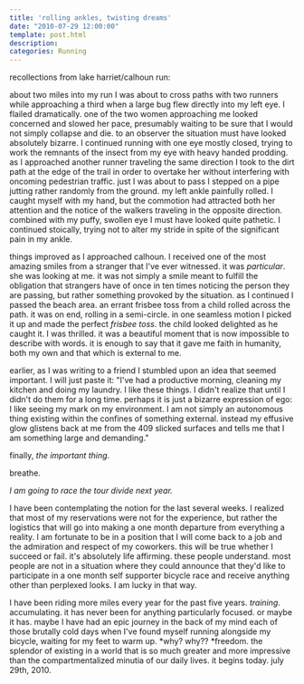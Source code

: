 ```yaml
---
title: 'rolling ankles, twisting dreams'
date: "2010-07-29 12:00:00"
template: post.html
description: 
categories: Running
---
```


recollections from lake harriet/calhoun run:  
  
about two miles into my run I was about to cross paths with two runners while approaching a third when a large bug flew directly into my left eye. I flailed dramatically. one of the two women approaching me looked concerned and slowed her pace, presumably waiting to be sure that I would not simply collapse and die. to an observer the situation must have looked absolutely bizarre. I continued running with one eye mostly closed, trying to work the remnants of the insect from my eye with heavy handed prodding. as I approached another runner traveling the same direction I took to the dirt path at the edge of the trail in order to overtake her without interfering with oncoming pedestrian traffic. just I was about to pass I stepped on a pipe jutting rather randomly from the ground. my left ankle painfully rolled. I caught myself with my hand, but the commotion had attracted both her attention and the notice of the walkers traveling in the opposite direction. combined with my puffy, swollen eye I must have looked quite pathetic. I continued stoically, trying not to alter my stride in spite of the significant pain in my ankle.  
  
things improved as I approached calhoun. I received one of the most amazing smiles from a stranger that I've ever witnessed. it was *particular*. she was looking at me. it was not simply a smile meant to fulfill the obligation that strangers have of once in ten times noticing the person they are passing, but rather something provoked by the situation. as I continued I passed the beach area. an errant frisbee toss from a child rolled across the path. it was on end, rolling in a semi-circle. in one seamless motion I picked it up and made the perfect *frisbee toss*. the child looked delighted as he caught it. I was thrilled. it was a beautiful moment that is now impossible to describe with words. it is enough to say that it gave me faith in humanity, both my own and that which is external to me.  
  
earlier, as I was writing to a friend I stumbled upon an idea that seemed important. I will just paste it: "I've had a productive morning, cleaning my kitchen and doing my laundry. I like these things. I didn't realize that until I didn't do them for a long time. perhaps it is just a bizarre expression of ego: I like seeing my mark on my environment. I am not simply an autonomous thing existing within the confines of something external. instead my effusive glow glistens back at me from the 409 slicked surfaces and tells me that I am something large and demanding."  
  
finally, *the important thing*.  
  
breathe.  
  
*I am going to race the tour divide next year.*  
  
I have been contemplating the notion for the last several weeks. I realized that most of my reservations were not for the experience, but rather the logistics that will go into making a one month departure from everything a reality. I am fortunate to be in a position that I will come back to a job and the admiration and respect of my coworkers. this will be true whether I succeed or fail. it's absolutely life affirming. these people understand. most people are not in a situation where they could announce that they'd like to participate in a one month self supporter bicycle race and receive anything other than perplexed looks. I am lucky in that way.  
  
I have been riding more miles every year for the past five years. *training*. accumulating. it has never been for anything particularly focused. or maybe it has. maybe I have had an epic journey in the back of my mind each of those brutally cold days when I've found myself running alongside my bicycle, waiting for my feet to warm up. *why? why?? *freedom. the splendor of existing in a world that is so much greater and more impressive than the compartmentalized minutia of our daily lives. it begins today. july 29th, 2010.